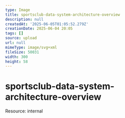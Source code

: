 ```yaml
---
type: Image
title: sportsclub-data-system-architecture-overview
description: null
createdAt: '2025-06-05T01:05:52.279Z'
creationDate: 2025-06-04 20:05
tags: []
source: upload
url: null
mimeType: image/svg+xml
fileSize: 50031
width: 300
height: 58
---
```


# sportsclub-data-system-architecture-overview


Resource: internal


